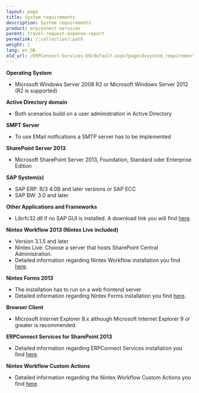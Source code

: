 ```yaml
---
layout: page
title: System requirements
description: System requirements
product: erpconnect-services
parent: travel-request-expense-report
permalink: /:collection/:path
weight: 1
lang: en_GB
old_url: /ERPConnect-Services-EN/default.aspx?pageid=system_requirements1
---
```


**Operating System**

- Microsoft Windows Server 2008 R2 or Microsoft Windows Server 2012
(R2 is supported)

**Active Directory domain**

- Both scenarios build on a user administration in Active Directory

**SMPT Server**

- To use EMail notfications a SMTP server has to be implemented

**SharePoint Server 2013**

- Microsoft SharePoint Server 2013, Foundation, Standard oder Enterprise Edition

**SAP System(s)**

- SAP ERP: R/3 4.0B and later versions or SAP ECC
- SAP BW: 3.0 and later

**Other Applications and Frameworks**

- Librfc32.dll if no SAP GUI is installed. A download link you will find [here](https://my.theobald-software.com/index.php?/Knowledgebase/Article/View/54/9/useful-links).

**Nintex Workflow 2013 (Nintex Live included)**

- Version 3.1.5 and later
- Nintex Live: Choose a server that hosts SharePoint Central Administration. 
- Detailed information regarding Nintex Workflow installation you find [here](https://community.nintex.com/docs/DOC-1373).

**Nintex Forms 2013**

- The installation has to run on a web frontend server
- Detailed information regarding Nintex Forms installation you find [here](https://community.nintex.com/docs/DOC-1373).

**Browser Client**

- Microsoft Internet Explorer 8.x although Microsoft Internet Explorer 9 or greater is recommended. 

**ERPConnect Services for SharePoint 2013**

- Detailed information regarding ERPConnect Services installation you find [here](../../../../ecs/requirements-and-installation/installation).

**Nintex Workflow Custom Actions**

- Detailed information regarding the Nintex Workflow Custom Actions you find [here](../../nintex-workflow-custom-actions). 